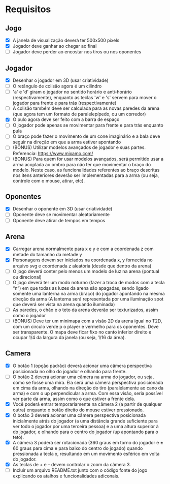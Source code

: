 # Requisitos

## Jogo

- [x] A janela de visualização deverá ter 500x500 pixels
- [x] Jogador deve ganhar ao chegar ao final
- [ ] Jogador deve perder ao encostar nos tiros ou nos oponentes

## Jogador

- [x] Desenhar o jogador em 3D (usar criatividade)
- [ ] O retângulo de colisão agora é um cilindro
- [ ] 'a' e 'd' giram o jogador no sentido horário e anti-horário (respectivamente), enquanto as teclas 'w' e 's' servem para mover o jogador para frente e para trás (respectivamente)
- [ ] A colisão também deve ser calculada para as novas paredes da arena (que agora tem um formato de paralelepípedo, ou um corredor)
- [x] O pulo agora deve ser feito com a barra de espaço
- [ ] O jogador pode apenas se movimentar para frente e para trás enquanto pula
- [ ] O braço pode fazer o movimento de um cone imaginário e a bala deve seguir na direção em que a arma estiver apontando
- [ ] (BONUS) Utilizar modelos avançados de jogador e suas partes. Referencia: https://www.mixamo.com/
- [ ] (BONUS) Para quem for usar modelos avançados, será permitido usar a arma acoplada ao ombro para não ter que movimentar o braço do modelo. Neste caso, as funcionalidades referentes ao braço descritas nos itens anteriores deverão ser implementadas para a arma (ou seja, controle com o mouse, atirar, etc).

## Oponentes 

- [x] Desenhar o oponente em 3D (usar criatividade)
- [ ] Oponente deve se movimentar aleatoriamente
- [ ] Oponente deve atirar de tempos em tempos

## Arena

- [x] Carregar arena normalmente para x e y e com a coordenada z com metade do tamanho da metade y
- [x] Personagens devem ser iniciados na coordenada x, y fornecida no arquivo svg e coordenada z aleatória (desde que dentro da arena)
- [ ] O jogo deverá conter pelo menos um modelo de luz na arena (pontual ou direcional)
- [ ] O jogo deverá ter um modo noturno (fazer a troca de modos com a tecla “n”) em que todas as luzes da arena são apagadas, sendo ligado somente uma lanterna na arma (braço) do jogador apontando na mesma direção da arma (A lanterna será representada por uma iluminação spot que deverá ser vista na arena quando iluminada)
- [ ] As paredes, o chão e o teto da arena deverão ser texturizados, assim como o jogador
- [ ] (BONUS) Deve ter um minimapa com a visão 2D da arena igual no T2D, com um circulo verde p o player e vermelho para os oponentes. Deve ser transparente. O  mapa  deve  ficar  fixo  no  canto  inferior  direito  e  ocupar  1/4  da  largura  da  janela  (ou 
seja, 1/16 da área).

## Camera

- [x] O botão 1 (opção padrão) deverá acionar uma câmera perspectiva posicionada no olho do jogador e olhando para frente.
- [ ] O botão 2 deverá acionar uma câmera na arma do jogador, ou seja, como se fosse uma mira. Ela será uma câmera perspectiva posicionada em cima da arma, olhando na direção do tiro (paralelamente ao cano da arma) e com o up perpendicular a arma. Com essa visão, seria possível ver parte da arma, assim como o que estiver a frente dela.
- [x] Você poderá entrar temporariamente na câmera 2 (a partir de qualquer outra) enquanto o botão direito do mouse estiver pressionado. 
- [x] O botão 3 deverá acionar uma câmera perspectiva posicionada inicialmente atrás do jogador (a uma distância grande suficiente para ver todo o jogador por uma terceira pessoa) e a uma altura superior à do jogador, e olhando para o centro do jogador (up apontando para o teto). 
- [x] A câmera 3 poderá ser rotacionada (360 graus em torno do jogador e ± 60 graus para cima e para baixo do centro do jogado) quando pressionada a tecla x, resultando em um movimento esférico em volta do jogador.
- [x] As teclas de + e – devem controlar o zoom da câmera 3.
- [ ] Incluir um arquivo README.txt junto com o código fonte do jogo explicando os atalhos e funcionalidades adiconais.